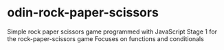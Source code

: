 # odin-rock-paper-scissors
Simple rock paper scissors game programmed with JavaScript
Stage 1 for the rock-paper-scissors game
Focuses on functions and conditionals
